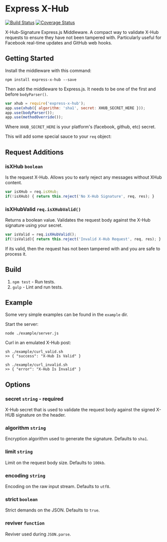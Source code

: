 Express X-Hub
=======================

[![Build Status](https://travis-ci.org/alexcurtis/express-x-hub.svg?branch=master)](https://travis-ci.org/alexcurtis/express-x-hub) [![Coverage Status](https://img.shields.io/coveralls/alexcurtis/express-x-hub.svg)](https://coveralls.io/r/alexcurtis/express-x-hub?branch=master)

X-Hub-Signature Express.js Middleware. A compact way to validate X-Hub requests to ensure they have not been tampered with. Particularly useful for Facebook real-time updates and GitHub web hooks.

## Getting Started
Install the middleware with this command:

```shell
npm install express-x-hub --save
```

Then add the middleware to Express.js. It needs to be one of the first and before `bodyParser()`.

```javascript
var xhub = require('express-x-hub');
app.use(xhub({ algorithm: 'sha1', secret: XHUB_SECRET_HERE }));
app.use(bodyParser());
app.use(methodOverride());
```

Where `XHUB_SECRET_HERE` is your platform's (facebook, github, etc) secret.

This will add some special sauce to your `req` object:

## Request Additions

### isXHub ```boolean```

Is the request X-Hub. Allows you to early reject any messages without XHub content.

```javascript
var isXHub = req.isXHub;
if(!isXHub) { return this.reject('No X-Hub Signature', req, res); }
```

### isXHubValid ```req.isXHubValid()```

Returns a boolean value. Validates the request body against the X-Hub signature using your secret.

```javascript
var isValid = req.isXHubValid();
if(!isValid){ return this.reject('Invalid X-Hub Request', req, res); }
```
If its valid, then the request has not been tampered with and you are safe to process it.


## Build

1. `npm test` - Run tests.
2. `gulp` - Lint and run tests.

## Example

Some very simple examples can be found in the `example` dir.

Start the server:

```shell
node ./example/server.js
```

Curl in an emulated X-Hub post:

```shell
sh ./example/curl_valid.sh
>> { "success": "X-Hub Is Valid" }

sh ./example/curl_invalid.sh
>> { "error": "X-Hub Is Invalid" }
```

## Options

### secret ```string``` - required

X-Hub secret that is used to validate the request body against the signed X-HUB signature on the header.

### algorithm ```string```

Encryption algorithm used to generate the signature. Defaults to `sha1`.

### limit ```string```

Limit on the request body size. Defaults to `100kb`.

### encoding ```string```

Encoding on the raw input stream. Defaults to `utf8`.

### strict ```boolean```

Strict demands on the JSON. Defaults to `true`.

### reviver ```function```

Reviver used during `JSON.parse`.

